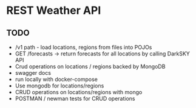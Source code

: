 # REST Weather API

## TODO 
- /v1 path - load locations, regions from files into POJOs
- GET /forecasts -> return forecasts for all locations by calling DarkSKY API 
- Crud operations on locations / regions backed by MongoDB
- swagger docs
- run locally with docker-compose
- Use mongodb for locations/regions 
- CRUD operations on locations/regions with mongo
- POSTMAN / newman tests for CRUD operations
